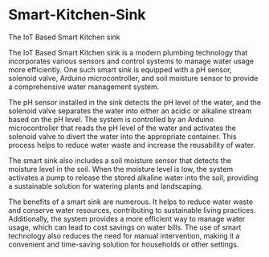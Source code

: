 # Smart-Kitchen-Sink

 The IoT Based Smart Kitchen sink 
 
The IoT Based Smart Kitchen sink is a modern plumbing technology that incorporates various sensors and control systems to 
manage water usage more efficiently. One such smart sink is equipped with a pH sensor, solenoid valve, Arduino microcontroller, 
and soil moisture sensor to provide a comprehensive water management system. 

The pH sensor installed in the sink detects the pH level of the water, and the solenoid valve separates the water into either 
an acidic or alkaline stream based on the pH level. The system is controlled by an Arduino microcontroller that reads the pH 
level of the water and activates the solenoid valve to divert the water into the appropriate container. This process helps to 
reduce water waste and increase the reusability of water.

The smart sink also includes a soil moisture sensor that detects the moisture level in the soil. When the moisture level is low, 
the system activates a pump to release the stored alkaline water into the soil, providing a sustainable solution for watering plants 
and landscaping.

The benefits of a smart sink are numerous. It helps to reduce water waste and conserve water resources, contributing to sustainable 
living practices. Additionally, the system provides a more efficient way to manage water usage, which can lead to cost savings on 
water bills. The use of smart technology also reduces the need for manual intervention, making it a convenient and time-saving solution 
for households or other settings.

